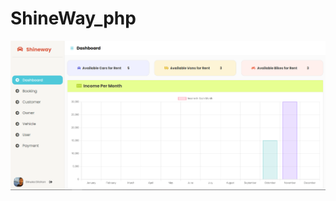 # ShineWay_php
![alt text](https://github.com/Dinuka-Dilshan/ShineWay_php/blob/[main]/1.png?raw=true)